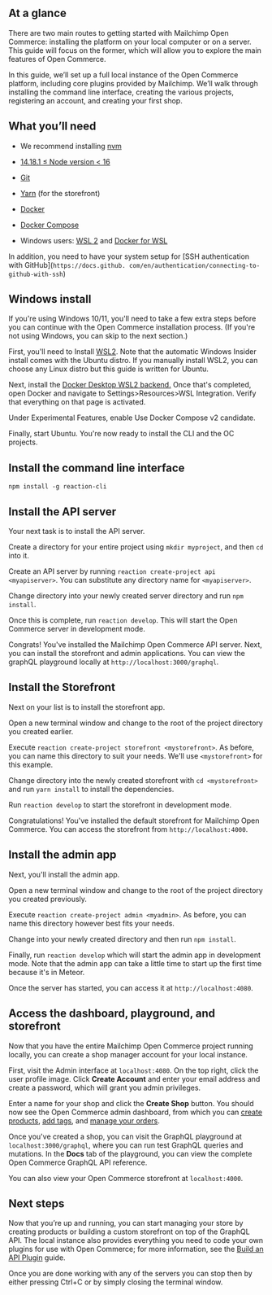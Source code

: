 ## At a glance

There are two main routes to getting started with Mailchimp Open Commerce: installing the platform on your local computer or on a server. This guide will focus on the former, which will allow you to explore the main features of Open Commerce.

In this guide, we’ll set up a full local instance of the Open Commerce platform, including core plugins provided by Mailchimp. We’ll walk through installing the command line interface, creating the various projects, registering an account, and creating your first shop.

## What you’ll need


- We recommend installing [nvm](https://github.com/nvm-sh/nvm)
- [14.18.1 ≤ Node version < 16](https://nodejs.org/ja/blog/release/v14.18.1/)
- [Git](https://git-scm.com/)
- [Yarn](https://yarnpkg.com/cli/install) (for the storefront)
- [Docker](https://www.docker.com/)
- [Docker Compose](https://docs.docker.com/compose/)

- Windows users: [WSL 2](https://docs.microsoft.com/en-us/windows/wsl/install-win10) and [Docker for WSL](https://docs.docker.com/docker-for-windows/wsl/)

In addition, you need to have your system setup for [SSH authentication with GitHub](`https://docs.github.
com/en/authentication/connecting-to-github-with-ssh`)

## Windows install

If you're using Windows 10/11, you'll need to take a few extra steps before you can continue with the Open Commerce installation process. (If you're not using Windows, you can skip to the next section.)

First, you'll need to Install [WSL2](https://docs.microsoft.com/en-us/windows/wsl/install-win10). Note that the 
automatic Windows Insider install comes with the Ubuntu distro. 
If you manually install WSL2, you can choose any Linux distro but this guide is written for Ubuntu.

Next, install the [Docker Desktop WSL2 backend.](https://docs.docker.com/desktop/windows/wsl/) Once that's completed, open Docker and navigate to Settings>Resources>WSL Integration. Verify that everything on that page is activated.

Under Experimental Features, enable Use Docker Compose v2 candidate.

Finally, start Ubuntu. You're now ready to install the CLI and the OC projects.

## Install the command line interface

`npm install -g reaction-cli`

## Install the API server

Your next task is to install the API server.

Create a directory for your entire project using `mkdir myproject`, and then `cd` into it.

Create an API server by running `reaction create-project api <myapiserver>`. You can substitute any directory name for `<myapiserver>`.

Change directory into your newly created server directory and run `npm install`.

Once this is complete, run `reaction develop`. This will start the Open Commerce server in development mode.

Congrats! You've installed the Mailchimp Open Commerce API server. Next, you can install the storefront and admin applications. You can view the graphQL playground locally at `http://localhost:3000/graphql`.

## Install the Storefront

Next on your list is to install the storefront app.

Open a new terminal window and change to the root of the project directory you created earlier.

Execute `reaction create-project storefront <mystorefront>`. As before, you can name this directory to suit your needs. We'll use `<mystorefront>` for this example.

Change directory into the newly created storefront with `cd <mystorefront>` and run `yarn install` to install the dependencies.

Run `reaction develop` to start the storefront in development mode.

Congratulations! You've installed the default storefront for Mailchimp Open Commerce. You can access the storefront from `http://localhost:4000`.

## Install the admin app
Next, you'll install the admin app.

Open a new terminal window and change to the root of the project directory you created previously.

Execute `reaction create-project admin <myadmin>`. As before, you can name this directory however best fits your needs.

Change into your newly created directory and then run `npm install`.

Finally, run `reaction develop` which will start the admin app in development mode. Note that the admin app can take a little time to start up the first time because it's in Meteor.

Once the server has started, you can access it at `http://localhost:4080`.

## Access the dashboard, playground, and storefront

Now that you have the entire Mailchimp Open Commerce project running locally, you can create a shop manager account for your local instance.

First, visit the Admin interface at `localhost:4080`. On the top right, click the user profile image. Click **Create Account** and enter your email address and create a password, which will grant you admin privileges.

Enter a name for your shop and click the **Create Shop** button. You should now see the Open Commerce admin dashboard, from which you can [create products](/developer/open-commerce/docs/creating-organizing-products/), [add tags](/developer/open-commerce/docs/tags-navigation/), and [manage your orders](/developer/open-commerce/docs/fulfilling-orders/).

Once you've created a shop, you can visit the GraphQL playground at `localhost:3000/graphql`, where you can run test GraphQL queries and mutations. In the **Docs** tab of the playground, you can view the complete Open Commerce GraphQL API reference.

You can also view your Open Commerce storefront at `localhost:4000`.

## Next steps

Now that you’re up and running, you can start managing your store by creating products or building a custom storefront on top of the GraphQL API. The local instance also provides everything you need to code your own plugins for use with Open Commerce; for more information, see the [Build an API Plugin](/developer/open-commerce/guides/build-api-plugin/) guide.

Once you are done working with any of the servers you can stop then by either pressing Ctrl+C or by simply closing 
the terminal window.
